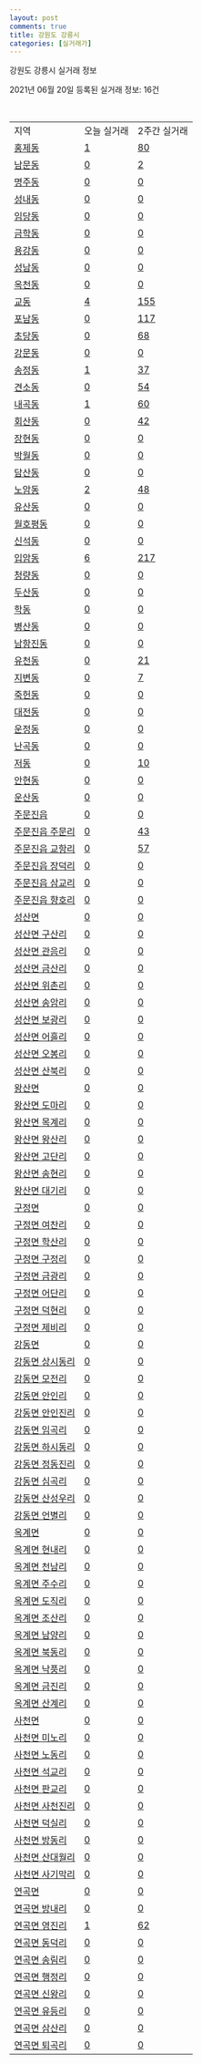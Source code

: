 ```yaml
---
layout: post
comments: true
title: 강원도 강릉시
categories: [실거래가]
---
```


강원도 강릉시 실거래 정보

2021년 06월 20일 등록된 실거래 정보: 16건

<script type="text/javascript">
  google.charts.load('current', {'packages':['corechart']});
  google.charts.setOnLoadCallback(drawChart);

  function drawChart() {
    var data = google.visualization.arrayToDataTable([['거래일', '매매', '전월세', '전매'], ['2021-02', 1, 9, 0], ['2021-03', 11, 31, 0], ['2021-04', 236, 116, 12], ['2021-05', 324, 142, 36], ['2021-06', 98, 56, 8]]);

    var options = {
      title: '최근 유형별 거래량 추이',
      legend: { position: 'bottom' }
    };

    var chart = new google.visualization.LineChart(document.getElementById('columnchart_material'));
    chart.draw(data, (options));
  }
</script>

<div id="columnchart_material" style="width: 450px; margin-left: -35px"></div>
<br>
<table class="sortable">
  <tr>
    <td>지역</td>
    <td>오늘 실거래</td>
    <td>2주간 실거래</td>
  </tr>

  
  <tr class="item">
    <td><a href="4215010100.html">홍제동</a></td>
    <td><a href="4215010100.html">1</a></td>
    <td><a href="4215010100.html">80</a></td>
  </tr>
    

  <tr class="item">
    <td><a href="4215010200.html">남문동</a></td>
    <td><a href="4215010200.html">0</a></td>
    <td><a href="4215010200.html">2</a></td>
  </tr>
    

  <tr class="item">
    <td><a href="4215010300.html">명주동</a></td>
    <td><a href="4215010300.html">0</a></td>
    <td><a href="4215010300.html">0</a></td>
  </tr>
    

  <tr class="item">
    <td><a href="4215010400.html">성내동</a></td>
    <td><a href="4215010400.html">0</a></td>
    <td><a href="4215010400.html">0</a></td>
  </tr>
    

  <tr class="item">
    <td><a href="4215010500.html">임당동</a></td>
    <td><a href="4215010500.html">0</a></td>
    <td><a href="4215010500.html">0</a></td>
  </tr>
    

  <tr class="item">
    <td><a href="4215010600.html">금학동</a></td>
    <td><a href="4215010600.html">0</a></td>
    <td><a href="4215010600.html">0</a></td>
  </tr>
    

  <tr class="item">
    <td><a href="4215010700.html">용강동</a></td>
    <td><a href="4215010700.html">0</a></td>
    <td><a href="4215010700.html">0</a></td>
  </tr>
    

  <tr class="item">
    <td><a href="4215010800.html">성남동</a></td>
    <td><a href="4215010800.html">0</a></td>
    <td><a href="4215010800.html">0</a></td>
  </tr>
    

  <tr class="item">
    <td><a href="4215010900.html">옥천동</a></td>
    <td><a href="4215010900.html">0</a></td>
    <td><a href="4215010900.html">0</a></td>
  </tr>
    

  <tr class="item">
    <td><a href="4215011000.html">교동</a></td>
    <td><a href="4215011000.html">4</a></td>
    <td><a href="4215011000.html">155</a></td>
  </tr>
    

  <tr class="item">
    <td><a href="4215011100.html">포남동</a></td>
    <td><a href="4215011100.html">0</a></td>
    <td><a href="4215011100.html">117</a></td>
  </tr>
    

  <tr class="item">
    <td><a href="4215011200.html">초당동</a></td>
    <td><a href="4215011200.html">0</a></td>
    <td><a href="4215011200.html">68</a></td>
  </tr>
    

  <tr class="item">
    <td><a href="4215011300.html">강문동</a></td>
    <td><a href="4215011300.html">0</a></td>
    <td><a href="4215011300.html">0</a></td>
  </tr>
    

  <tr class="item">
    <td><a href="4215011400.html">송정동</a></td>
    <td><a href="4215011400.html">1</a></td>
    <td><a href="4215011400.html">37</a></td>
  </tr>
    

  <tr class="item">
    <td><a href="4215011500.html">견소동</a></td>
    <td><a href="4215011500.html">0</a></td>
    <td><a href="4215011500.html">54</a></td>
  </tr>
    

  <tr class="item">
    <td><a href="4215011600.html">내곡동</a></td>
    <td><a href="4215011600.html">1</a></td>
    <td><a href="4215011600.html">60</a></td>
  </tr>
    

  <tr class="item">
    <td><a href="4215011700.html">회산동</a></td>
    <td><a href="4215011700.html">0</a></td>
    <td><a href="4215011700.html">42</a></td>
  </tr>
    

  <tr class="item">
    <td><a href="4215011800.html">장현동</a></td>
    <td><a href="4215011800.html">0</a></td>
    <td><a href="4215011800.html">0</a></td>
  </tr>
    

  <tr class="item">
    <td><a href="4215011900.html">박월동</a></td>
    <td><a href="4215011900.html">0</a></td>
    <td><a href="4215011900.html">0</a></td>
  </tr>
    

  <tr class="item">
    <td><a href="4215012000.html">담산동</a></td>
    <td><a href="4215012000.html">0</a></td>
    <td><a href="4215012000.html">0</a></td>
  </tr>
    

  <tr class="item">
    <td><a href="4215012100.html">노암동</a></td>
    <td><a href="4215012100.html">2</a></td>
    <td><a href="4215012100.html">48</a></td>
  </tr>
    

  <tr class="item">
    <td><a href="4215012200.html">유산동</a></td>
    <td><a href="4215012200.html">0</a></td>
    <td><a href="4215012200.html">0</a></td>
  </tr>
    

  <tr class="item">
    <td><a href="4215012300.html">월호평동</a></td>
    <td><a href="4215012300.html">0</a></td>
    <td><a href="4215012300.html">0</a></td>
  </tr>
    

  <tr class="item">
    <td><a href="4215012400.html">신석동</a></td>
    <td><a href="4215012400.html">0</a></td>
    <td><a href="4215012400.html">0</a></td>
  </tr>
    

  <tr class="item">
    <td><a href="4215012500.html">입암동</a></td>
    <td><a href="4215012500.html">6</a></td>
    <td><a href="4215012500.html">217</a></td>
  </tr>
    

  <tr class="item">
    <td><a href="4215012600.html">청량동</a></td>
    <td><a href="4215012600.html">0</a></td>
    <td><a href="4215012600.html">0</a></td>
  </tr>
    

  <tr class="item">
    <td><a href="4215012700.html">두산동</a></td>
    <td><a href="4215012700.html">0</a></td>
    <td><a href="4215012700.html">0</a></td>
  </tr>
    

  <tr class="item">
    <td><a href="4215012800.html">학동</a></td>
    <td><a href="4215012800.html">0</a></td>
    <td><a href="4215012800.html">0</a></td>
  </tr>
    

  <tr class="item">
    <td><a href="4215012900.html">병산동</a></td>
    <td><a href="4215012900.html">0</a></td>
    <td><a href="4215012900.html">0</a></td>
  </tr>
    

  <tr class="item">
    <td><a href="4215013000.html">남항진동</a></td>
    <td><a href="4215013000.html">0</a></td>
    <td><a href="4215013000.html">0</a></td>
  </tr>
    

  <tr class="item">
    <td><a href="4215013100.html">유천동</a></td>
    <td><a href="4215013100.html">0</a></td>
    <td><a href="4215013100.html">21</a></td>
  </tr>
    

  <tr class="item">
    <td><a href="4215013200.html">지변동</a></td>
    <td><a href="4215013200.html">0</a></td>
    <td><a href="4215013200.html">7</a></td>
  </tr>
    

  <tr class="item">
    <td><a href="4215013300.html">죽헌동</a></td>
    <td><a href="4215013300.html">0</a></td>
    <td><a href="4215013300.html">0</a></td>
  </tr>
    

  <tr class="item">
    <td><a href="4215013400.html">대전동</a></td>
    <td><a href="4215013400.html">0</a></td>
    <td><a href="4215013400.html">0</a></td>
  </tr>
    

  <tr class="item">
    <td><a href="4215013500.html">운정동</a></td>
    <td><a href="4215013500.html">0</a></td>
    <td><a href="4215013500.html">0</a></td>
  </tr>
    

  <tr class="item">
    <td><a href="4215013600.html">난곡동</a></td>
    <td><a href="4215013600.html">0</a></td>
    <td><a href="4215013600.html">0</a></td>
  </tr>
    

  <tr class="item">
    <td><a href="4215013700.html">저동</a></td>
    <td><a href="4215013700.html">0</a></td>
    <td><a href="4215013700.html">10</a></td>
  </tr>
    

  <tr class="item">
    <td><a href="4215013800.html">안현동</a></td>
    <td><a href="4215013800.html">0</a></td>
    <td><a href="4215013800.html">0</a></td>
  </tr>
    

  <tr class="item">
    <td><a href="4215013900.html">운산동</a></td>
    <td><a href="4215013900.html">0</a></td>
    <td><a href="4215013900.html">0</a></td>
  </tr>
    

  <tr class="item">
    <td><a href="4215025000.html">주문진읍</a></td>
    <td><a href="4215025000.html">0</a></td>
    <td><a href="4215025000.html">0</a></td>
  </tr>
    

  <tr class="item">
    <td><a href="4215025021.html">주문진읍 주문리</a></td>
    <td><a href="4215025021.html">0</a></td>
    <td><a href="4215025021.html">43</a></td>
  </tr>
    

  <tr class="item">
    <td><a href="4215025022.html">주문진읍 교항리</a></td>
    <td><a href="4215025022.html">0</a></td>
    <td><a href="4215025022.html">57</a></td>
  </tr>
    

  <tr class="item">
    <td><a href="4215025023.html">주문진읍 장덕리</a></td>
    <td><a href="4215025023.html">0</a></td>
    <td><a href="4215025023.html">0</a></td>
  </tr>
    

  <tr class="item">
    <td><a href="4215025024.html">주문진읍 삼교리</a></td>
    <td><a href="4215025024.html">0</a></td>
    <td><a href="4215025024.html">0</a></td>
  </tr>
    

  <tr class="item">
    <td><a href="4215025025.html">주문진읍 향호리</a></td>
    <td><a href="4215025025.html">0</a></td>
    <td><a href="4215025025.html">0</a></td>
  </tr>
    

  <tr class="item">
    <td><a href="4215031000.html">성산면</a></td>
    <td><a href="4215031000.html">0</a></td>
    <td><a href="4215031000.html">0</a></td>
  </tr>
    

  <tr class="item">
    <td><a href="4215031021.html">성산면 구산리</a></td>
    <td><a href="4215031021.html">0</a></td>
    <td><a href="4215031021.html">0</a></td>
  </tr>
    

  <tr class="item">
    <td><a href="4215031022.html">성산면 관음리</a></td>
    <td><a href="4215031022.html">0</a></td>
    <td><a href="4215031022.html">0</a></td>
  </tr>
    

  <tr class="item">
    <td><a href="4215031023.html">성산면 금산리</a></td>
    <td><a href="4215031023.html">0</a></td>
    <td><a href="4215031023.html">0</a></td>
  </tr>
    

  <tr class="item">
    <td><a href="4215031024.html">성산면 위촌리</a></td>
    <td><a href="4215031024.html">0</a></td>
    <td><a href="4215031024.html">0</a></td>
  </tr>
    

  <tr class="item">
    <td><a href="4215031025.html">성산면 송암리</a></td>
    <td><a href="4215031025.html">0</a></td>
    <td><a href="4215031025.html">0</a></td>
  </tr>
    

  <tr class="item">
    <td><a href="4215031026.html">성산면 보광리</a></td>
    <td><a href="4215031026.html">0</a></td>
    <td><a href="4215031026.html">0</a></td>
  </tr>
    

  <tr class="item">
    <td><a href="4215031027.html">성산면 어흘리</a></td>
    <td><a href="4215031027.html">0</a></td>
    <td><a href="4215031027.html">0</a></td>
  </tr>
    

  <tr class="item">
    <td><a href="4215031028.html">성산면 오봉리</a></td>
    <td><a href="4215031028.html">0</a></td>
    <td><a href="4215031028.html">0</a></td>
  </tr>
    

  <tr class="item">
    <td><a href="4215031029.html">성산면 산북리</a></td>
    <td><a href="4215031029.html">0</a></td>
    <td><a href="4215031029.html">0</a></td>
  </tr>
    

  <tr class="item">
    <td><a href="4215032000.html">왕산면</a></td>
    <td><a href="4215032000.html">0</a></td>
    <td><a href="4215032000.html">0</a></td>
  </tr>
    

  <tr class="item">
    <td><a href="4215032021.html">왕산면 도마리</a></td>
    <td><a href="4215032021.html">0</a></td>
    <td><a href="4215032021.html">0</a></td>
  </tr>
    

  <tr class="item">
    <td><a href="4215032022.html">왕산면 목계리</a></td>
    <td><a href="4215032022.html">0</a></td>
    <td><a href="4215032022.html">0</a></td>
  </tr>
    

  <tr class="item">
    <td><a href="4215032023.html">왕산면 왕산리</a></td>
    <td><a href="4215032023.html">0</a></td>
    <td><a href="4215032023.html">0</a></td>
  </tr>
    

  <tr class="item">
    <td><a href="4215032024.html">왕산면 고단리</a></td>
    <td><a href="4215032024.html">0</a></td>
    <td><a href="4215032024.html">0</a></td>
  </tr>
    

  <tr class="item">
    <td><a href="4215032025.html">왕산면 송현리</a></td>
    <td><a href="4215032025.html">0</a></td>
    <td><a href="4215032025.html">0</a></td>
  </tr>
    

  <tr class="item">
    <td><a href="4215032026.html">왕산면 대기리</a></td>
    <td><a href="4215032026.html">0</a></td>
    <td><a href="4215032026.html">0</a></td>
  </tr>
    

  <tr class="item">
    <td><a href="4215033000.html">구정면</a></td>
    <td><a href="4215033000.html">0</a></td>
    <td><a href="4215033000.html">0</a></td>
  </tr>
    

  <tr class="item">
    <td><a href="4215033021.html">구정면 여찬리</a></td>
    <td><a href="4215033021.html">0</a></td>
    <td><a href="4215033021.html">0</a></td>
  </tr>
    

  <tr class="item">
    <td><a href="4215033022.html">구정면 학산리</a></td>
    <td><a href="4215033022.html">0</a></td>
    <td><a href="4215033022.html">0</a></td>
  </tr>
    

  <tr class="item">
    <td><a href="4215033023.html">구정면 구정리</a></td>
    <td><a href="4215033023.html">0</a></td>
    <td><a href="4215033023.html">0</a></td>
  </tr>
    

  <tr class="item">
    <td><a href="4215033024.html">구정면 금광리</a></td>
    <td><a href="4215033024.html">0</a></td>
    <td><a href="4215033024.html">0</a></td>
  </tr>
    

  <tr class="item">
    <td><a href="4215033025.html">구정면 어단리</a></td>
    <td><a href="4215033025.html">0</a></td>
    <td><a href="4215033025.html">0</a></td>
  </tr>
    

  <tr class="item">
    <td><a href="4215033026.html">구정면 덕현리</a></td>
    <td><a href="4215033026.html">0</a></td>
    <td><a href="4215033026.html">0</a></td>
  </tr>
    

  <tr class="item">
    <td><a href="4215033027.html">구정면 제비리</a></td>
    <td><a href="4215033027.html">0</a></td>
    <td><a href="4215033027.html">0</a></td>
  </tr>
    

  <tr class="item">
    <td><a href="4215034000.html">강동면</a></td>
    <td><a href="4215034000.html">0</a></td>
    <td><a href="4215034000.html">0</a></td>
  </tr>
    

  <tr class="item">
    <td><a href="4215034021.html">강동면 상시동리</a></td>
    <td><a href="4215034021.html">0</a></td>
    <td><a href="4215034021.html">0</a></td>
  </tr>
    

  <tr class="item">
    <td><a href="4215034022.html">강동면 모전리</a></td>
    <td><a href="4215034022.html">0</a></td>
    <td><a href="4215034022.html">0</a></td>
  </tr>
    

  <tr class="item">
    <td><a href="4215034023.html">강동면 안인리</a></td>
    <td><a href="4215034023.html">0</a></td>
    <td><a href="4215034023.html">0</a></td>
  </tr>
    

  <tr class="item">
    <td><a href="4215034024.html">강동면 안인진리</a></td>
    <td><a href="4215034024.html">0</a></td>
    <td><a href="4215034024.html">0</a></td>
  </tr>
    

  <tr class="item">
    <td><a href="4215034025.html">강동면 임곡리</a></td>
    <td><a href="4215034025.html">0</a></td>
    <td><a href="4215034025.html">0</a></td>
  </tr>
    

  <tr class="item">
    <td><a href="4215034026.html">강동면 하시동리</a></td>
    <td><a href="4215034026.html">0</a></td>
    <td><a href="4215034026.html">0</a></td>
  </tr>
    

  <tr class="item">
    <td><a href="4215034028.html">강동면 정동진리</a></td>
    <td><a href="4215034028.html">0</a></td>
    <td><a href="4215034028.html">0</a></td>
  </tr>
    

  <tr class="item">
    <td><a href="4215034029.html">강동면 심곡리</a></td>
    <td><a href="4215034029.html">0</a></td>
    <td><a href="4215034029.html">0</a></td>
  </tr>
    

  <tr class="item">
    <td><a href="4215034030.html">강동면 산성우리</a></td>
    <td><a href="4215034030.html">0</a></td>
    <td><a href="4215034030.html">0</a></td>
  </tr>
    

  <tr class="item">
    <td><a href="4215034031.html">강동면 언별리</a></td>
    <td><a href="4215034031.html">0</a></td>
    <td><a href="4215034031.html">0</a></td>
  </tr>
    

  <tr class="item">
    <td><a href="4215035000.html">옥계면</a></td>
    <td><a href="4215035000.html">0</a></td>
    <td><a href="4215035000.html">0</a></td>
  </tr>
    

  <tr class="item">
    <td><a href="4215035021.html">옥계면 현내리</a></td>
    <td><a href="4215035021.html">0</a></td>
    <td><a href="4215035021.html">0</a></td>
  </tr>
    

  <tr class="item">
    <td><a href="4215035022.html">옥계면 천남리</a></td>
    <td><a href="4215035022.html">0</a></td>
    <td><a href="4215035022.html">0</a></td>
  </tr>
    

  <tr class="item">
    <td><a href="4215035023.html">옥계면 주수리</a></td>
    <td><a href="4215035023.html">0</a></td>
    <td><a href="4215035023.html">0</a></td>
  </tr>
    

  <tr class="item">
    <td><a href="4215035024.html">옥계면 도직리</a></td>
    <td><a href="4215035024.html">0</a></td>
    <td><a href="4215035024.html">0</a></td>
  </tr>
    

  <tr class="item">
    <td><a href="4215035025.html">옥계면 조산리</a></td>
    <td><a href="4215035025.html">0</a></td>
    <td><a href="4215035025.html">0</a></td>
  </tr>
    

  <tr class="item">
    <td><a href="4215035026.html">옥계면 남양리</a></td>
    <td><a href="4215035026.html">0</a></td>
    <td><a href="4215035026.html">0</a></td>
  </tr>
    

  <tr class="item">
    <td><a href="4215035027.html">옥계면 북동리</a></td>
    <td><a href="4215035027.html">0</a></td>
    <td><a href="4215035027.html">0</a></td>
  </tr>
    

  <tr class="item">
    <td><a href="4215035028.html">옥계면 낙풍리</a></td>
    <td><a href="4215035028.html">0</a></td>
    <td><a href="4215035028.html">0</a></td>
  </tr>
    

  <tr class="item">
    <td><a href="4215035029.html">옥계면 금진리</a></td>
    <td><a href="4215035029.html">0</a></td>
    <td><a href="4215035029.html">0</a></td>
  </tr>
    

  <tr class="item">
    <td><a href="4215035030.html">옥계면 산계리</a></td>
    <td><a href="4215035030.html">0</a></td>
    <td><a href="4215035030.html">0</a></td>
  </tr>
    

  <tr class="item">
    <td><a href="4215036000.html">사천면</a></td>
    <td><a href="4215036000.html">0</a></td>
    <td><a href="4215036000.html">0</a></td>
  </tr>
    

  <tr class="item">
    <td><a href="4215036021.html">사천면 미노리</a></td>
    <td><a href="4215036021.html">0</a></td>
    <td><a href="4215036021.html">0</a></td>
  </tr>
    

  <tr class="item">
    <td><a href="4215036022.html">사천면 노동리</a></td>
    <td><a href="4215036022.html">0</a></td>
    <td><a href="4215036022.html">0</a></td>
  </tr>
    

  <tr class="item">
    <td><a href="4215036023.html">사천면 석교리</a></td>
    <td><a href="4215036023.html">0</a></td>
    <td><a href="4215036023.html">0</a></td>
  </tr>
    

  <tr class="item">
    <td><a href="4215036024.html">사천면 판교리</a></td>
    <td><a href="4215036024.html">0</a></td>
    <td><a href="4215036024.html">0</a></td>
  </tr>
    

  <tr class="item">
    <td><a href="4215036025.html">사천면 사천진리</a></td>
    <td><a href="4215036025.html">0</a></td>
    <td><a href="4215036025.html">0</a></td>
  </tr>
    

  <tr class="item">
    <td><a href="4215036026.html">사천면 덕실리</a></td>
    <td><a href="4215036026.html">0</a></td>
    <td><a href="4215036026.html">0</a></td>
  </tr>
    

  <tr class="item">
    <td><a href="4215036027.html">사천면 방동리</a></td>
    <td><a href="4215036027.html">0</a></td>
    <td><a href="4215036027.html">0</a></td>
  </tr>
    

  <tr class="item">
    <td><a href="4215036028.html">사천면 산대월리</a></td>
    <td><a href="4215036028.html">0</a></td>
    <td><a href="4215036028.html">0</a></td>
  </tr>
    

  <tr class="item">
    <td><a href="4215036029.html">사천면 사기막리</a></td>
    <td><a href="4215036029.html">0</a></td>
    <td><a href="4215036029.html">0</a></td>
  </tr>
    

  <tr class="item">
    <td><a href="4215037000.html">연곡면</a></td>
    <td><a href="4215037000.html">0</a></td>
    <td><a href="4215037000.html">0</a></td>
  </tr>
    

  <tr class="item">
    <td><a href="4215037021.html">연곡면 방내리</a></td>
    <td><a href="4215037021.html">0</a></td>
    <td><a href="4215037021.html">0</a></td>
  </tr>
    

  <tr class="item">
    <td><a href="4215037022.html">연곡면 영진리</a></td>
    <td><a href="4215037022.html">1</a></td>
    <td><a href="4215037022.html">62</a></td>
  </tr>
    

  <tr class="item">
    <td><a href="4215037023.html">연곡면 동덕리</a></td>
    <td><a href="4215037023.html">0</a></td>
    <td><a href="4215037023.html">0</a></td>
  </tr>
    

  <tr class="item">
    <td><a href="4215037024.html">연곡면 송림리</a></td>
    <td><a href="4215037024.html">0</a></td>
    <td><a href="4215037024.html">0</a></td>
  </tr>
    

  <tr class="item">
    <td><a href="4215037025.html">연곡면 행정리</a></td>
    <td><a href="4215037025.html">0</a></td>
    <td><a href="4215037025.html">0</a></td>
  </tr>
    

  <tr class="item">
    <td><a href="4215037026.html">연곡면 신왕리</a></td>
    <td><a href="4215037026.html">0</a></td>
    <td><a href="4215037026.html">0</a></td>
  </tr>
    

  <tr class="item">
    <td><a href="4215037027.html">연곡면 유등리</a></td>
    <td><a href="4215037027.html">0</a></td>
    <td><a href="4215037027.html">0</a></td>
  </tr>
    

  <tr class="item">
    <td><a href="4215037028.html">연곡면 삼산리</a></td>
    <td><a href="4215037028.html">0</a></td>
    <td><a href="4215037028.html">0</a></td>
  </tr>
    

  <tr class="item">
    <td><a href="4215037029.html">연곡면 퇴곡리</a></td>
    <td><a href="4215037029.html">0</a></td>
    <td><a href="4215037029.html">0</a></td>
  </tr>
    


</table>


    